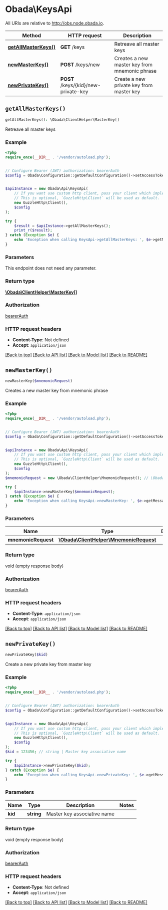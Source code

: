 # Obada\KeysApi

All URIs are relative to http://obs.node.obada.io.

Method | HTTP request | Description
------------- | ------------- | -------------
[**getAllMasterKeys()**](KeysApi.md#getAllMasterKeys) | **GET** /keys | Retreave all master keys
[**newMasterKey()**](KeysApi.md#newMasterKey) | **POST** /keys/new | Creates a new master key from mnemonic phrase
[**newPrivateKey()**](KeysApi.md#newPrivateKey) | **POST** /keys/{kid}/new-private-key | Create a new private key from master key


## `getAllMasterKeys()`

```php
getAllMasterKeys(): \Obada\ClientHelper\MasterKey[]
```

Retreave all master keys

### Example

```php
<?php
require_once(__DIR__ . '/vendor/autoload.php');


// Configure Bearer (JWT) authorization: bearerAuth
$config = Obada\Configuration::getDefaultConfiguration()->setAccessToken('YOUR_ACCESS_TOKEN');


$apiInstance = new Obada\Api\KeysApi(
    // If you want use custom http client, pass your client which implements `GuzzleHttp\ClientInterface`.
    // This is optional, `GuzzleHttp\Client` will be used as default.
    new GuzzleHttp\Client(),
    $config
);

try {
    $result = $apiInstance->getAllMasterKeys();
    print_r($result);
} catch (Exception $e) {
    echo 'Exception when calling KeysApi->getAllMasterKeys: ', $e->getMessage(), PHP_EOL;
}
```

### Parameters

This endpoint does not need any parameter.

### Return type

[**\Obada\ClientHelper\MasterKey[]**](../Model/MasterKey.md)

### Authorization

[bearerAuth](../../README.md#bearerAuth)

### HTTP request headers

- **Content-Type**: Not defined
- **Accept**: `application/json`

[[Back to top]](#) [[Back to API list]](../../README.md#endpoints)
[[Back to Model list]](../../README.md#models)
[[Back to README]](../../README.md)

## `newMasterKey()`

```php
newMasterKey($mnemonicRequest)
```

Creates a new master key from mnemonic phrase

### Example

```php
<?php
require_once(__DIR__ . '/vendor/autoload.php');


// Configure Bearer (JWT) authorization: bearerAuth
$config = Obada\Configuration::getDefaultConfiguration()->setAccessToken('YOUR_ACCESS_TOKEN');


$apiInstance = new Obada\Api\KeysApi(
    // If you want use custom http client, pass your client which implements `GuzzleHttp\ClientInterface`.
    // This is optional, `GuzzleHttp\Client` will be used as default.
    new GuzzleHttp\Client(),
    $config
);
$mnemonicRequest = new \Obada\ClientHelper\MnemonicRequest(); // \Obada\ClientHelper\MnemonicRequest

try {
    $apiInstance->newMasterKey($mnemonicRequest);
} catch (Exception $e) {
    echo 'Exception when calling KeysApi->newMasterKey: ', $e->getMessage(), PHP_EOL;
}
```

### Parameters

Name | Type | Description  | Notes
------------- | ------------- | ------------- | -------------
 **mnemonicRequest** | [**\Obada\ClientHelper\MnemonicRequest**](../Model/MnemonicRequest.md)|  | [optional]

### Return type

void (empty response body)

### Authorization

[bearerAuth](../../README.md#bearerAuth)

### HTTP request headers

- **Content-Type**: `application/json`
- **Accept**: `application/json`

[[Back to top]](#) [[Back to API list]](../../README.md#endpoints)
[[Back to Model list]](../../README.md#models)
[[Back to README]](../../README.md)

## `newPrivateKey()`

```php
newPrivateKey($kid)
```

Create a new private key from master key

### Example

```php
<?php
require_once(__DIR__ . '/vendor/autoload.php');


// Configure Bearer (JWT) authorization: bearerAuth
$config = Obada\Configuration::getDefaultConfiguration()->setAccessToken('YOUR_ACCESS_TOKEN');


$apiInstance = new Obada\Api\KeysApi(
    // If you want use custom http client, pass your client which implements `GuzzleHttp\ClientInterface`.
    // This is optional, `GuzzleHttp\Client` will be used as default.
    new GuzzleHttp\Client(),
    $config
);
$kid = 123456; // string | Master key associative name

try {
    $apiInstance->newPrivateKey($kid);
} catch (Exception $e) {
    echo 'Exception when calling KeysApi->newPrivateKey: ', $e->getMessage(), PHP_EOL;
}
```

### Parameters

Name | Type | Description  | Notes
------------- | ------------- | ------------- | -------------
 **kid** | **string**| Master key associative name |

### Return type

void (empty response body)

### Authorization

[bearerAuth](../../README.md#bearerAuth)

### HTTP request headers

- **Content-Type**: Not defined
- **Accept**: `application/json`

[[Back to top]](#) [[Back to API list]](../../README.md#endpoints)
[[Back to Model list]](../../README.md#models)
[[Back to README]](../../README.md)
